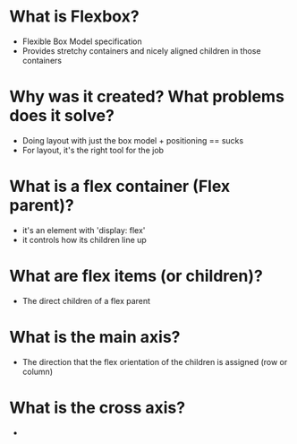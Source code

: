 
# What is Flexbox?

- Flexible Box Model specification
- Provides stretchy containers and nicely aligned children in those containers

# Why was it created? What problems does it solve?

- Doing layout with just the box model + positioning == sucks
- For layout, it's the right tool for the job

# What is a flex container (Flex parent)?

- it's an element with 'display: flex'
- it controls how its children line up

# What are flex items (or children)?

- The direct children of a flex parent

# What is the main axis?

- The direction that the flex orientation of the children is assigned (row or column)

# What is the cross axis?

- 





